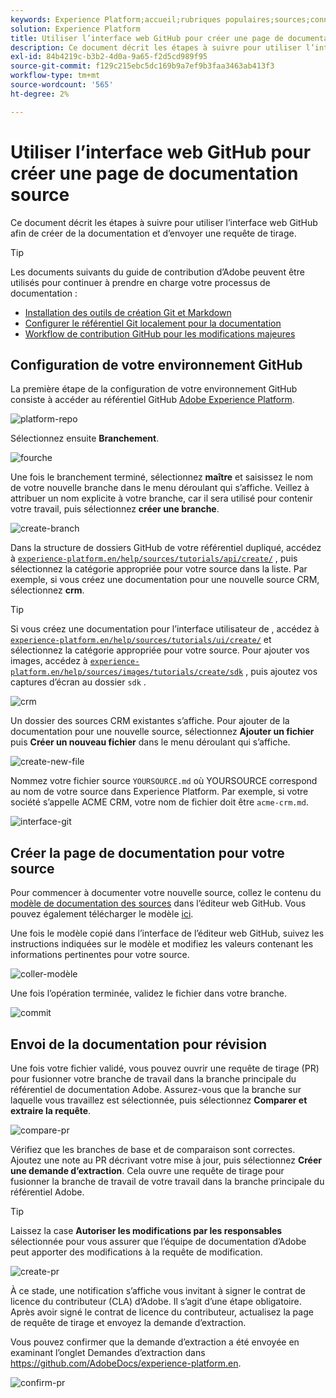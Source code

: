 ```yaml
---
keywords: Experience Platform;accueil;rubriques populaires;sources;connecteurs;connecteurs source;sdk sources;sdk;SDK
solution: Experience Platform
title: Utiliser l’interface web GitHub pour créer une page de documentation sur les sources
description: Ce document décrit les étapes à suivre pour utiliser l’interface web GitHub afin de créer de la documentation et d’envoyer une requête de tirage.
exl-id: 84b4219c-b3b2-4d0a-9a65-f2d5cd989f95
source-git-commit: f129c215ebc5dc169b9a7ef9b3faa3463ab413f3
workflow-type: tm+mt
source-wordcount: '565'
ht-degree: 2%

---
```


# Utiliser l’interface web GitHub pour créer une page de documentation source

Ce document décrit les étapes à suivre pour utiliser l’interface web GitHub afin de créer de la documentation et d’envoyer une requête de tirage.

>[!TIP]
>
>Les documents suivants du guide de contribution d’Adobe peuvent être utilisés pour continuer à prendre en charge votre processus de documentation : <ul><li>[Installation des outils de création Git et Markdown](https://experienceleague.adobe.com/docs/contributor/contributor-guide/setup/install-tools.html)</li><li>[Configurer le référentiel Git localement pour la documentation](https://experienceleague.adobe.com/docs/contributor/contributor-guide/setup/local-repo.html)</li><li>[Workflow de contribution GitHub pour les modifications majeures](https://experienceleague.adobe.com/docs/contributor/contributor-guide/setup/full-workflow.html)</li></ul>

## Configuration de votre environnement GitHub

La première étape de la configuration de votre environnement GitHub consiste à accéder au référentiel GitHub [Adobe Experience Platform](https://github.com/AdobeDocs/experience-platform.en).

![platform-repo](../assets/platform-repo.png)

Sélectionnez ensuite **Branchement**.

![fourche](../assets/fork.png)

Une fois le branchement terminé, sélectionnez **maître** et saisissez le nom de votre nouvelle branche dans le menu déroulant qui s’affiche. Veillez à attribuer un nom explicite à votre branche, car il sera utilisé pour contenir votre travail, puis sélectionnez **créer une branche**.

![create-branch](../assets/create-branch.png)

Dans la structure de dossiers GitHub de votre référentiel dupliqué, accédez à [`experience-platform.en/help/sources/tutorials/api/create/`](https://github.com/AdobeDocs/experience-platform.en/tree/main/help/sources/tutorials/api/create) , puis sélectionnez la catégorie appropriée pour votre source dans la liste. Par exemple, si vous créez une documentation pour une nouvelle source CRM, sélectionnez **crm**.

>[!TIP]
>
>Si vous créez une documentation pour l’interface utilisateur de , accédez à [`experience-platform.en/help/sources/tutorials/ui/create/`](https://github.com/AdobeDocs/experience-platform.en/tree/main/help/sources/tutorials/ui/create) et sélectionnez la catégorie appropriée pour votre source. Pour ajouter vos images, accédez à [`experience-platform.en/help/sources/images/tutorials/create/sdk`](https://github.com/AdobeDocs/experience-platform.en/tree/main/help/sources/images/tutorials/create) , puis ajoutez vos captures d’écran au dossier `sdk` .

![crm](../assets/crm.png)

Un dossier des sources CRM existantes s’affiche. Pour ajouter de la documentation pour une nouvelle source, sélectionnez **Ajouter un fichier** puis **Créer un nouveau fichier** dans le menu déroulant qui s’affiche.

![create-new-file](../assets/create-new-file.png)

Nommez votre fichier source `YOURSOURCE.md` où YOURSOURCE correspond au nom de votre source dans Experience Platform. Par exemple, si votre société s’appelle ACME CRM, votre nom de fichier doit être `acme-crm.md`.

![interface-git](../assets/git-interface.png)

## Créer la page de documentation pour votre source

Pour commencer à documenter votre nouvelle source, collez le contenu du [modèle de documentation des sources](./template.md) dans l’éditeur web GitHub. Vous pouvez également télécharger le modèle [ici](../assets/api-template.zip).

Une fois le modèle copié dans l’interface de l’éditeur web GitHub, suivez les instructions indiquées sur le modèle et modifiez les valeurs contenant les informations pertinentes pour votre source.

![coller-modèle](../assets/paste-template.png)

Une fois l’opération terminée, validez le fichier dans votre branche.

![commit](../assets/commit.png)

## Envoi de la documentation pour révision

Une fois votre fichier validé, vous pouvez ouvrir une requête de tirage (PR) pour fusionner votre branche de travail dans la branche principale du référentiel de documentation Adobe. Assurez-vous que la branche sur laquelle vous travaillez est sélectionnée, puis sélectionnez **Comparer et extraire la requête**.

![compare-pr](../assets/compare-pr.png)

Vérifiez que les branches de base et de comparaison sont correctes. Ajoutez une note au PR décrivant votre mise à jour, puis sélectionnez **Créer une demande d’extraction**. Cela ouvre une requête de tirage pour fusionner la branche de travail de votre travail dans la branche principale du référentiel Adobe.

>[!TIP]
>
>Laissez la case **Autoriser les modifications par les responsables** sélectionnée pour vous assurer que l’équipe de documentation d’Adobe peut apporter des modifications à la requête de modification.

![create-pr](../assets/create-pr.png)

À ce stade, une notification s’affiche vous invitant à signer le contrat de licence du contributeur (CLA) d’Adobe. Il s’agit d’une étape obligatoire. Après avoir signé le contrat de licence du contributeur, actualisez la page de requête de tirage et envoyez la demande d’extraction.

Vous pouvez confirmer que la demande d’extraction a été envoyée en examinant l’onglet Demandes d’extraction dans https://github.com/AdobeDocs/experience-platform.en.

![confirm-pr](../assets/confirm-pr.png)
